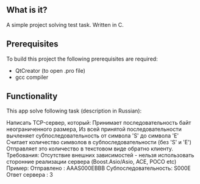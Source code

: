 ## What is it?

A simple project solving test task. Written in C.


## Prerequisites

To build this project the following prerequisites are required:
- QtCreator (to open .pro file)
- gcc compiler

## Functionality

This app solve following task (description in Russian):

Написать TCP-сервер, который:
Принимает последовательность байт неограниченного размера,
Из всей принятой последовательности вычленяет субпоследовательность от символа 'S' до символа 'E'
Считает количество символов в субпоследовательности (без 'S' и 'E')
Отправляет это количество в текстовом виде обратно клиенту.
Требования:
Отсутствие внешних зависимостей - нельзя использовать сторонние реализации сервера (Boost.Asio/Asio, ACE, POCO etc)
Пример:
Отправлено           : AAAS000EBBB<cr><lf>
Субпоследовательность: S000E
Ответ сервера        : 3
